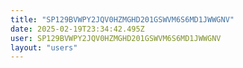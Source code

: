 ```yaml
---
title: "SP129BVWPY2JQV0HZMGHD201GSWVM6S6MD1JWWGNV"
date: 2025-02-19T23:34:42.495Z
user: SP129BVWPY2JQV0HZMGHD201GSWVM6S6MD1JWWGNV
layout: "users"
---
```

    